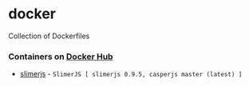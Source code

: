 # docker
Collection of Dockerfiles

### Containers on [Docker Hub](https://hub.docker.com/u/fentas/)

- [slimerjs](https://registry.hub.docker.com/u/fentas/slimerjs/) - ```SlimerJS [ slimerjs 0.9.5, casperjs master (latest) ]```
